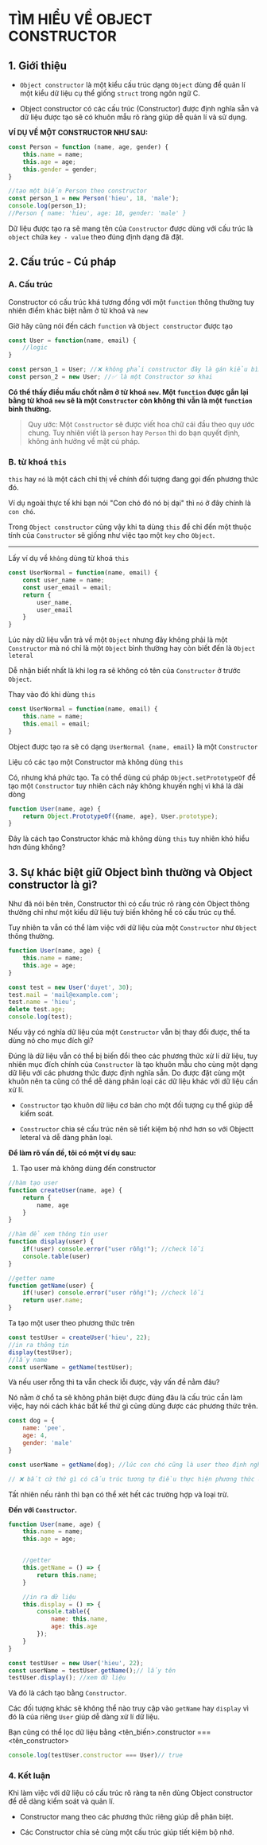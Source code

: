 # TÌM HIỂU VỀ OBJECT CONSTRUCTOR

## 1. Giới thiệu

- `Object constructor` là một kiểu cấu trúc dạng `Object` dùng để quản lí một kiểu dữ liệu cụ thể giống `struct` trong ngôn ngữ C.

- Object constructor có các cấu trúc (Constructor) được định nghĩa sẵn và dữ liệu được tạo sẽ có khuôn mẫu rõ ràng giúp dễ quản lí và sử dụng.

**VÍ DỤ VỀ MỘT CONSTRUCTOR NHƯ SAU:**

```javascript
const Person = function (name, age, gender) {
    this.name = name;
    this.age = age;
    this.gender = gender;
}

//tạo một biến Person theo constructor
const person_1 = new Person('hieu', 18, 'male');
console.log(person_1);
//Person { name: 'hieu', age: 18, gender: 'male' }
```

Dữ liệu được tạo ra sẽ mang tên của `Constructor` được dùng với cấu trúc là `object` chứa `key - value` theo đúng định dạng đã đặt.

## 2. Cấu trúc - Cú pháp

### A. Cấu trúc

Constructor có cấu trúc khá tương đồng với một `function` thông thường tuy nhiên điểm khác biệt nằm ở từ khoá và `new`

Giờ hãy cũng nói đến cách `function` và `Object constructor` được tạo

```javascript
const User = function(name, email) {
    //logic
}

const person_1 = User; //❌ không phải constructor đây là gán kiểu bình thường
const person_2 = new User; //✅ là một Constructor sơ khai
```

**Có thể thấy điều mấu chốt nằm ở từ khoá `new`. Một `function` được gắn lại bằng từ khoá `new` sẽ là một `Constructor` còn không thì vẫn là một `function` bình thường.**

> Quy ước: Một `Constructor` sẽ được viết hoa chữ cái đầu theo quy ước chung. Tuy nhiên viết là `person` hay `Person` thì do bạn quyết định, không ảnh hưởng về mặt cú pháp.

### B. từ khoá `this`

`this` hay `nó` là một cách chỉ thị về chính đối tượng đang gọi đến phương thức đó.

Ví dụ ngoài thực tế khi bạn nói "Con chó đó nó bị dại" thì `nó` ở đây chính là `con chó`.

Trong `Object constructor` cũng vậy khi ta dùng `this` để chỉ đến một thuộc tính của `Constructor` sẽ giống như việc tạo một `key` cho `Object`.

---

Lấy ví dụ về `không` dùng từ khoá `this`

```javascript
const UserNormal = function(name, email) {
    const user_name = name;
    const user_email = email;
    return {
        user_name, 
        user_email
    }
}
```

Lúc này dữ liệu vẫn trả về một `Object` nhưng đây không phải là một `Constructor` mà nó chỉ là một `Object` bình thường hay còn biết đến là `Object leteral`

Dễ nhận biết nhất là khi log ra sẽ không có tên của `Constructor` ở trước `Object`.

Thay vào đó khi dùng `this`

```javascript
const UserNormal = function(name, email) {
    this.name = name;
    this.email = email;
}
```

Object được tạo ra sẽ có dạng `UserNormal {name, email}` là một `Constructor`

Liệu có các tạo một Constructor mà không dùng `this`

Có, nhưng khá phức tạo. Ta có thể dùng cú pháp `Object.setPrototypeOf` để tạo một `Constructor` tuy nhiên cách này không khuyến nghị vì khá là dài dòng

```javascript
function User(name, age) {
    return Object.PrototypeOf({name, age}, User.prototype);
}
```

Đây là cách tạo Constructor khác mà không dùng `this` tuy nhiên khó hiểu hơn đúng không?


## 3. Sự khác biệt giữ Object bình thường và Object constructor là gì?

Như đã nói bên trên, Constructor thì có cấu trúc rõ ràng còn Object thông thường chỉ như một kiểu dữ liệu tuỳ biến không hề có cấu trúc cụ thể.

Tuy nhiên ta vẫn có thể làm việc với dữ liệu của một `Constructor` như `Object` thông thường.

```javascript
function User(name, age) {
    this.name = name;
    this.age = age;
}

const test = new User('duyet', 30);
test.mail = 'mail@example.com';
test.name = 'hieu';
delete test.age;
console.log(test);
```

Nếu vậy có nghĩa dữ liệu của một `Constructor` vẫn bị thay đổi được, thế ta dùng nó cho mục đích gì?

Đúng là dữ liệu vẫn có thể bị biến đổi theo các phương thức xử lí dữ liệu, tuy nhiên mục đích chính của `Constructor` là tạo khuôn mẫu cho cùng một dạng dữ liệu với các phương thức được định nghĩa sẵn. Do được đặt cùng một khuôn nên ta cũng có thể dễ dàng phân loại các dữ liệu khác với dữ liệu cần xử lí.

- `Constructor` tạo khuôn dữ liệu cơ bản cho một đối tượng cụ thể giúp dễ kiểm soát.

- `Constructor` chia sẻ cấu trúc nên sẽ tiết kiệm bộ nhớ hơn so với Objectt leteral và dễ dàng phân loại.

**Để làm rõ vấn đề, tôi có một ví dụ sau:**


1. Tạo user mà không dùng đến constructor

```javascript
//hàm tạo user
function createUser(name, age) {
    return {
        name, age
    }
}

//hàm để xem thông tin user
function display(user) {
    if(!user) console.error("user rỗng!"); //check lỗi
    console.table(user)
}

//getter name
function getName(user) {
    if(!user) console.error("user rỗng!"); //check lỗi
    return user.name;
}
```

Ta tạo một user theo phương thức trên

```javascript
const testUser = createUser('hieu', 22);
//in ra thông tin
display(testUser);
//lấy name
const userName = getName(testUser);
```

Và nếu user rỗng thì ta vẫn check lỗi được, vậy vấn đề nằm đâu?

Nó nằm ở chổ ta sẽ không phân biệt được đúng đâu là cấu trúc cần làm việc, hay nói cách khác bất kể thứ gì cũng dùng được các phương thức trên.

```javascript
const dog = {
    name: 'pee',
    age: 4,
    gender: 'male'
}

const userName = getName(dog); //lúc con chó cũng là user theo định nghĩa

// ❌ bất cứ thứ gì có cấu trúc tương tự điều thực hiện phương thức được
```

Tất nhiên nếu rảnh thì bạn có thể xét hết các trường hợp và loại trừ.

**Đến với `Constructor`.**

```javascript
function User(name, age) {
    this.name = name;
    this.age = age;


    //getter
    this.getName = () => {
        return this.name;
    }

    //in ra dữ liệu
    this.display = () => {
        console.table({
            name: this.name,
            age: this.age
        });
    }
}

const testUser = new User('hieu', 22);
const userName = testUser.getName();// lấy tên
testUser.display(); //xem dữ liệu
```

Và đó là cách tạo bằng `Constructor`. 

Các đối tượng khác sẽ không thể nào truy cập vào `getName` hay `display` vì đó là của riêng `User` giúp dễ dàng xử lí dữ liệu.

Bạn cũng có thể lọc dữ liệu bằng <tên_biến>.constructor === <tên_constructor>

```javascript
console.log(testUser.constructor === User)// true
```

### 4. Kết luận

Khi làm việc với dữ liệu có cấu trúc rõ ràng ta nên dùng Object constructor để dễ dàng kiểm soát và quản lí.

- Constructor mang theo các phương thức riêng giúp dễ phân biệt.

- Các Constructor chia sẻ cùng một cấu trúc giúp tiết kiệm bộ nhớ.